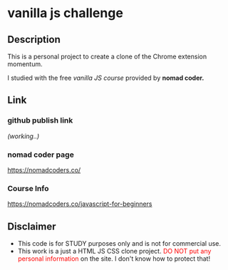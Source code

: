 # vanilla js challenge
## Description
This is a personal project to create a clone of the Chrome extension momentum.

I studied with the free *vanilla JS course* provided by **nomad coder.**
## Link
### github publish link
*(working..)*
### nomad coder page
https://nomadcoders.co/
### Course Info
https://nomadcoders.co/javascript-for-beginners
## Disclaimer
- This code is for STUDY purposes only and is not for commercial use.
- This work is a just a HTML JS CSS clone project. <font color="#ff0000">DO NOT put any personal information</font> on the site. I don't know how to protect that!